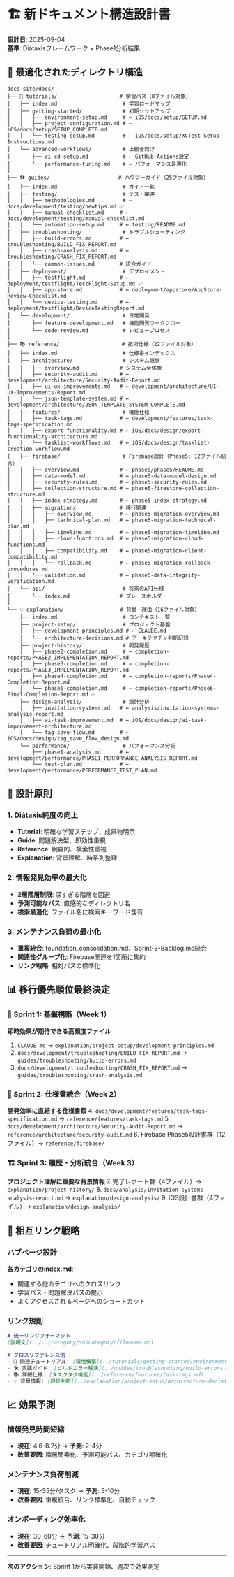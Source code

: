 # 🏗️ 新ドキュメント構造設計書

**設計日**: 2025-09-04  
**基準**: Diátaxisフレームワーク + Phase1分析結果

## 📁 最適化されたディレクトリ構造

```
docs-site/docs/
├── 📖 tutorials/                    # 学習パス（8ファイル対象）
│   ├── index.md                     # 学習ロードマップ
│   ├── getting-started/             # 初期セットアップ
│   │   ├── environment-setup.md     # ← iOS/docs/setup/SETUP.md
│   │   ├── project-configuration.md # ← iOS/docs/setup/SETUP_COMPLETE.md  
│   │   └── testing-setup.md         # ← iOS/docs/setup/XCTest-Setup-Instructions.md
│   └── advanced-workflows/          # 上級者向け
│       ├── ci-cd-setup.md           # ← GitHub Actions設定
│       └── performance-tuning.md    # ← パフォーマンス最適化
│
├── 🛠️ guides/                      # ハウツーガイド（25ファイル対象）
│   ├── index.md                     # ガイド一覧
│   ├── testing/                     # テスト関連
│   │   ├── methodologies.md         # ← docs/development/testing/newtips.md ✅
│   │   ├── manual-checklist.md     # ← docs/development/testing/manual-checklist.md
│   │   └── automation-setup.md     # ← testing/README.md
│   ├── troubleshooting/             # トラブルシューティング
│   │   ├── build-errors.md         # ← troubleshooting/BUILD_FIX_REPORT.md
│   │   ├── crash-analysis.md       # ← troubleshooting/CRASH_FIX_REPORT.md
│   │   └── common-issues.md        # 統合ガイド
│   ├── deployment/                  # デプロイメント
│   │   ├── testflight.md           # ← deployment/testflight/TestFlight-Setup.md ✅
│   │   ├── app-store.md            # ← deployment/appstore/AppStore-Review-Checklist.md
│   │   └── device-testing.md       # ← deployment/testflight/DeviceTestingReport.md
│   └── development/                 # 日常開発
│       ├── feature-development.md   # 機能開発ワークフロー
│       └── code-review.md           # レビュープロセス
│
├── 📚 reference/                    # 技術仕様（22ファイル対象）
│   ├── index.md                     # 仕様書インデックス
│   ├── architecture/                # システム設計
│   │   ├── overview.md             # システム全体像
│   │   ├── security-audit.md       # ← development/architecture/Security-Audit-Report.md
│   │   ├── ui-ux-improvements.md   # ← development/architecture/UI-UX-Improvements-Report.md
│   │   └── json-template-system.md # ← development/architecture/JSON_TEMPLATE_SYSTEM_COMPLETE.md
│   ├── features/                    # 機能仕様
│   │   ├── task-tags.md            # ← development/features/task-tags-specification.md
│   │   ├── export-functionality.md # ← iOS/docs/design/export-functionality-architecture.md
│   │   └── tasklist-workflows.md   # ← iOS/docs/design/tasklist-creation-workflow.md
│   ├── firebase/                    # Firebase設計（Phase5: 12ファイル統合）
│   │   ├── overview.md             # ← phases/phase5/README.md
│   │   ├── data-model.md           # ← phase5-data-model-design.md
│   │   ├── security-rules.md       # ← phase5-security-rules.md
│   │   ├── collection-structure.md # ← phase5-firestore-collection-structure.md
│   │   ├── index-strategy.md       # ← phase5-index-strategy.md
│   │   ├── migration/              # 移行関連
│   │   │   ├── overview.md         # ← phase5-migration-overview.md
│   │   │   ├── technical-plan.md   # ← phase5-migration-technical-plan.md
│   │   │   ├── timeline.md         # ← phase5-migration-timeline.md
│   │   │   ├── cloud-functions.md  # ← phase5-migration-cloud-functions.md
│   │   │   ├── compatibility.md    # ← phase5-migration-client-compatibility.md
│   │   │   └── rollback.md         # ← phase5-migration-rollback-procedures.md
│   │   └── validation.md           # ← phase5-data-integrity-verification.md
│   └── api/                         # 将来のAPI仕様
│       └── index.md                # プレースホルダー
│
└── 💡 explanation/                  # 背景・理由（16ファイル対象）
    ├── index.md                     # コンテキスト一覧
    ├── project-setup/               # プロジェクト基盤
    │   ├── development-principles.md # ← CLAUDE.md
    │   └── architecture-decisions.md # アーキテクチャ判断記録
    ├── project-history/             # 開発履歴
    │   ├── phase2-completion.md     # ← completion-reports/PHASE2_IMPLEMENTATION_REPORT.md
    │   ├── phase3-completion.md     # ← completion-reports/PHASE3_IMPLEMENTATION_REPORT.md
    │   ├── phase4-completion.md     # ← completion-reports/Phase4-Completion-Report.md
    │   └── phase6-completion.md     # ← completion-reports/Phase6-Final-Completion-Report.md ✅
    ├── design-analysis/             # 設計分析
    │   ├── invitation-systems.md   # ← analysis/invitation-systems-analysis-report.md
    │   ├── ai-task-improvement.md  # ← iOS/docs/design/ai-task-improvement-architecture.md
    │   └── tag-save-flow.md        # ← iOS/docs/design/tag_save_flow_design.md
    └── performance/                 # パフォーマンス分析
        ├── phase1-analysis.md      # ← development/performance/PHASE1_PERFORMANCE_ANALYSIS_REPORT.md
        └── test-plan.md            # ← development/performance/PERFORMANCE_TEST_PLAN.md
```

## 🎯 設計原則

### 1. Diátaxis純度の向上
- **Tutorial**: 明確な学習ステップ、成果物明示
- **Guide**: 問題解決型、即効性重視
- **Reference**: 網羅的、検索性重視  
- **Explanation**: 背景理解、時系列整理

### 2. 情報発見効率の最大化
- **2層階層制限**: 深すぎる階層を回避
- **予測可能なパス**: 直感的なディレクトリ名
- **検索最適化**: ファイル名に検索キーワード含有

### 3. メンテナンス負荷の最小化
- **重複統合**: foundation_consolidation.md、Sprint-3-Backlog.md統合
- **関連性グループ化**: Firebase関連を1箇所に集約
- **リンク戦略**: 相対パスの標準化

## 📊 移行優先順位最終決定

### 🚀 Sprint 1: 基盤構築（Week 1）
**即時効果が期待できる高頻度ファイル**
1. `CLAUDE.md` → `explanation/project-setup/development-principles.md`
2. `docs/development/troubleshooting/BUILD_FIX_REPORT.md` → `guides/troubleshooting/build-errors.md`
3. `docs/development/troubleshooting/CRASH_FIX_REPORT.md` → `guides/troubleshooting/crash-analysis.md`

### 🎯 Sprint 2: 仕様書統合（Week 2）
**開発効率に直結する仕様書類**
4. `docs/development/features/task-tags-specification.md` → `reference/features/task-tags.md`
5. `docs/development/architecture/Security-Audit-Report.md` → `reference/architecture/security-audit.md`
6. Firebase Phase5設計書群（12ファイル）→ `reference/firebase/`

### 🏗️ Sprint 3: 履歴・分析統合（Week 3）
**プロジェクト理解に重要な背景情報**
7. 完了レポート群（4ファイル）→ `explanation/project-history/`
8. `docs/analysis/invitation-systems-analysis-report.md` → `explanation/design-analysis/`
9. iOS設計書群（4ファイル）→ `explanation/design-analysis/`

## 🔗 相互リンク戦略

### ハブページ設計
**各カテゴリのindex.md**:
- 関連する他カテゴリへのクロスリンク
- 学習パス・問題解決パスの提示
- よくアクセスされるページへのショートカット

### リンク規則
```markdown
# 統一リンクフォーマット
[説明文](../../category/subcategory/filename.md)

# クロスリファレンス例
- 📖 関連チュートリアル: [環境構築](../tutorials/getting-started/environment-setup.md)
- 🛠️ 実践ガイド: [ビルドエラー解決](../guides/troubleshooting/build-errors.md)
- 📚 詳細仕様: [タスクタグ機能](../reference/features/task-tags.md)
- 💡 背景情報: [設計判断](../explanation/project-setup/architecture-decisions.md)
```

## 📈 効果予測

### 情報発見時間短縮
- **現在**: 4.6-8.2分 → **予測**: 2-4分
- **改善要因**: 階層簡素化、予測可能パス、カテゴリ明確化

### メンテナンス負荷削減  
- **現在**: 15-35分/タスク → **予測**: 5-10分
- **改善要因**: 重複統合、リンク標準化、自動チェック

### オンボーディング効率化
- **現在**: 30-60分 → **予測**: 15-30分
- **改善要因**: チュートリアル明確化、段階的学習パス

---

**次のアクション**: Sprint 1から実装開始、週次で効果測定
